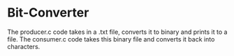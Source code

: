# Bit-Converter
The producer.c code takes in a .txt file, converts it to binary and prints it to a file. The consumer.c code takes this binary file and converts it back into characters. 
